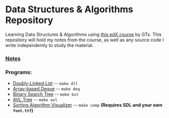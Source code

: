 # Data Structures & Algorithms Repository

Learning Data Structures & Algorithms using [this edX course](https://www.edx.org/certificates/professional-certificate/gtx-data-structures-and-algorithms) by GTx. This repository will hold my notes from the course, as well as any source code I write independently to study the material.

### [Notes](./Notes/README.md)

### Programs:
* [Doubly-Linked List](./doubly_linked_list/README.md) -- `make dll`
* [Array-based Deque](./deque/README.md) -- `make deq`
* [Binary Search Tree](./binary_search_tree/README.md) -- `make bst`
* [AVL Tree](./avl_tree/README.md) -- `make avl`
* [Sorting Algorithm Visualizer](./sorting/README.md) -- `make comp` **(Requires SDL and your own `font.ttf`)**